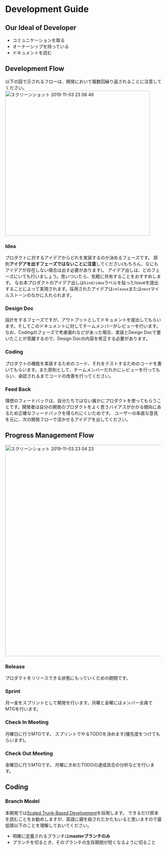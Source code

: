 # Development Guide

## Our Ideal of Developer
- コミュニケーションを取る
- オーナーシップを持っている
- ドキュメントを読む

## Development Flow
以下の図で示されるフローは、開発において複数回繰り返されることに注意してください。
<img width="465" alt="スクリーンショット 2019-11-03 23 08 46" src="https://user-images.githubusercontent.com/39144121/68086402-f7efa680-fe8e-11e9-8bcc-82ad9bf2e7f8.png">

### Idea
プロダクトに対するアイデアからどれを実装するのか決めるフェーズです。
原則**アイデアを出すフェーズではないことに注意**してください(もちろん、なにもアイデアが存在しない場合は出す必要があります)。
アイデア出しは、どのフェーズにいても行いましょう。思いついたら、気軽に共有することをおすすめします。
なお本プロダクトのアイデア出しは`kind/idea`ラベルを貼ったIssueを提出することによって実現されます。採用されたアイデアは`release`または`next`マイルストーンのなかに入れられます。

### Design Doc
設計をするフェーズですが、アウトプットとしてドキュメントを提出してもらいます。そしてこのドキュメントに対してチームメンバーがレビューを行います。
なお、Codingのフェーズで考慮漏れなどがあった場合、実装とDesign Docで書いたことが乖離するので、Design Docの内容を修正する必要があります。

### Coding
プロダクトの機能を実装するためのコード、それをテストするためのコードを書いてもらいます。また原則として、チームメンバーだれかにレビューを行ってもらい、承認されるまでコードの改善を行ってください。

### Feed Back
理想のフィードバックは、自分たちではない誰かにプロダクトを使ってもらうことです。開発者は自分の開発のプロダクトをよく思うバイアスがかかる傾向にあるため正確なフィードバックを得られにくいためです。
ユーザーの率直な意見を元に、次の開発フローで活かせるアイデアを出してください。

## Progress Management Flow
<img width="677" alt="スクリーンショット 2019-11-03 23 04 23" src="https://user-images.githubusercontent.com/39144121/68086363-857ec680-fe8e-11e9-8d5f-77eedbe5043f.png">

### Release
プロダクトをリリースできる状態にもっていくための期間です。

### Sprint
月〜金をスプリントとして開発を行います。月曜と金曜にはメンバー全員でMTGを行います。

### Check In Meeting
月曜日に行うMTGです。
スプリントでやるTODOを決めます(優先度をつけてもらいます)。

### Check Out Meeting
金曜日に行うMTGです。
月曜にきめたTODOの達成具合の分析などを行います。

## Coding
### Branch Model
本開発では[Scaled Trunk-Based Development](https://trunkbaseddevelopment.com/)を採用します。
できるだけ原本を読むことをお勧めしますが、英語に親を殺されたかたもいると思いますので最低限以下のことを理解しておいてください。

- 明確に定義されるブランチは**masterブランチのみ**
- ブランチを切るとき、そのブランチの生存期間が短くなるように切ること
